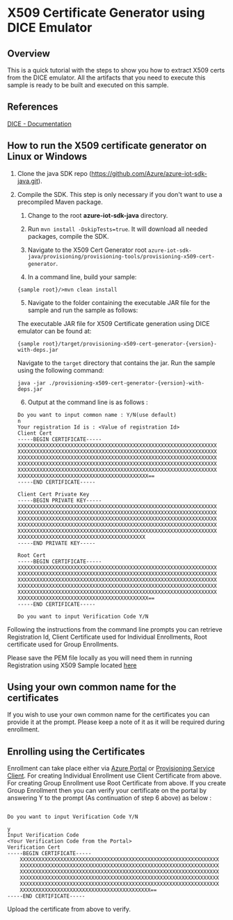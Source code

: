 # X509 Certificate Generator using DICE Emulator

## Overview

This is a quick tutorial with the steps to show you how to extract X509 certs from the DICE emulator.
All the artifacts that you need to execute this sample is ready to be built and executed on this sample.

## References

[DICE - Documentation][dice-documentation]

## How to run the X509 certificate generator on Linux or Windows

1. Clone the java SDK repo (https://github.com/Azure/azure-iot-sdk-java.git).
2. Compile the SDK. This step is only necessary if you don't want to use a precompiled Maven package.
    1. Change to the root **azure-iot-sdk-java** directory.
    2. Run `mvn install -DskipTests=true`. It will download all needed packages, compile the SDK.
    3. Navigate to the X509 Cert Generator root `azure-iot-sdk-java/provisioning/provisioning-tools/provisioning-x509-cert-generator`.

    4. In a command line, build your sample:
    ```
    {sample root}/>mvn clean install
    ```
    5. Navigate to the folder containing the executable JAR file for the sample and run the sample as follows:

    The executable JAR file for X509 Certificate generation using DICE emulator can be found at:
    ```
    {sample root}/target/provisioning-x509-cert-generator-{version}-with-deps.jar
    ```

    Navigate to the `target` directory that contains the jar. Run the sample using the following command:
    ```
    java -jar ./provisioning-x509-cert-generator-{version}-with-deps.jar
    ```
    6.  Output at the command line is as follows :
    ```
    Do you want to input common name : Y/N(use default)
    n
    Your registration Id is : <Value of registration Id>
    Client Cert
    -----BEGIN CERTIFICATE-----
    XXXXXXXXXXXXXXXXXXXXXXXXXXXXXXXXXXXXXXXXXXXXXXXXXXXXXXXXXXXXXXXX
    XXXXXXXXXXXXXXXXXXXXXXXXXXXXXXXXXXXXXXXXXXXXXXXXXXXXXXXXXXXXXXXX
    XXXXXXXXXXXXXXXXXXXXXXXXXXXXXXXXXXXXXXXXXXXXXXXXXXXXXXXXXXXXXXXX
    XXXXXXXXXXXXXXXXXXXXXXXXXXXXXXXXXXXXXXXXXXXXXXXXXXXXXXXXXXXXXXXX
    XXXXXXXXXXXXXXXXXXXXXXXXXXXXXXXXXXXXXXXXXXXXXXXXXXXXXXXXXXXXXXXX
    XXXXXXXXXXXXXXXXXXXXXXXXXXXXXXXXXXXXXXXXXX==
    -----END CERTIFICATE-----

    Client Cert Private Key
    -----BEGIN PRIVATE KEY-----
    XXXXXXXXXXXXXXXXXXXXXXXXXXXXXXXXXXXXXXXXXXXXXXXXXXXXXXXXXXXXXXXX
    XXXXXXXXXXXXXXXXXXXXXXXXXXXXXXXXXXXXXXXXXXXXXXXXXXXXXXXXXXXXXXXX
    XXXXXXXXXXXXXXXXXXXXXXXXXXXXXXXXXXXXXXXXXXXXXXXXXXXXXXXXXXXXXXXX
    XXXXXXXXXXXXXXXXXXXXXXXXXXXXXXXXXXXXXXXXXXXXXXXXXXXXXXXXXXXXXXXX
    XXXXXXXXXXXXXXXXXXXXXXXXXXXXXXXXXXXXXXXXXXXXXXXXXXXXXXXXXXXXXXXX
    XXXXXXXXXXXXXXXXXXXXXXXXXXXXXXXXXXXXXXXXX
    -----END PRIVATE KEY-----

    Root Cert
    -----BEGIN CERTIFICATE-----
    XXXXXXXXXXXXXXXXXXXXXXXXXXXXXXXXXXXXXXXXXXXXXXXXXXXXXXXXXXXXXXXX
    XXXXXXXXXXXXXXXXXXXXXXXXXXXXXXXXXXXXXXXXXXXXXXXXXXXXXXXXXXXXXXXX
    XXXXXXXXXXXXXXXXXXXXXXXXXXXXXXXXXXXXXXXXXXXXXXXXXXXXXXXXXXXXXXXX
    XXXXXXXXXXXXXXXXXXXXXXXXXXXXXXXXXXXXXXXXXXXXXXXXXXXXXXXXXXXXXXXX
    XXXXXXXXXXXXXXXXXXXXXXXXXXXXXXXXXXXXXXXXXXXXXXXXXXXXXXXXXXXXXXXX
    XXXXXXXXXXXXXXXXXXXXXXXXXXXXXXXXXXXXXXXXXX==
    -----END CERTIFICATE-----

    Do you want to input Verification Code Y/N
    ```

Following the instructions from the command line prompts you can retrieve Registration Id,
Client Certificate used for Individual Enrollments, Root certificate used for Group Enrollments.

Please save the PEM file locally as you will need them in running Registration using X509 Sample located [here][povisioning-x509-sample]

## Using your own common name for the certificates

If you wish to use your own common name for the certificates you can provide it at the prompt. Please keep a note of it as it will be required during enrollment.

## Enrolling using the Certificates
Enrollment can take place either via [Azure Portal][azure-portal] or [Provisioning Service Client][povisioning-service-client].
For creating Individual Enrollment use Client Certificate from above.
For creating Group Enrollment use Root Certificate from above.
If you create Group Enrollment then you can verify your certificate on the portal by answering Y to the prompt (As continuation of step 6 above) as below :
```

Do you want to input Verification Code Y/N

y
Input Verification Code
<Your Verification Code from the Portal>
Verification Cert
-----BEGIN CERTIFICATE-----
    XXXXXXXXXXXXXXXXXXXXXXXXXXXXXXXXXXXXXXXXXXXXXXXXXXXXXXXXXXXXXXXX
    XXXXXXXXXXXXXXXXXXXXXXXXXXXXXXXXXXXXXXXXXXXXXXXXXXXXXXXXXXXXXXXX
    XXXXXXXXXXXXXXXXXXXXXXXXXXXXXXXXXXXXXXXXXXXXXXXXXXXXXXXXXXXXXXXX
    XXXXXXXXXXXXXXXXXXXXXXXXXXXXXXXXXXXXXXXXXXXXXXXXXXXXXXXXXXXXXXXX
    XXXXXXXXXXXXXXXXXXXXXXXXXXXXXXXXXXXXXXXXXXXXXXXXXXXXXXXXXXXXXXXX
    XXXXXXXXXXXXXXXXXXXXXXXXXXXXXXXXXXXXXXXXXX==
-----END CERTIFICATE-----

```
Upload the certificate from above to verify.

[povisioning-x509-sample]: https://github.com/Azure/azure-iot-sdk-java/tree/master/provisioning/provisioning-samples/provisioning-x509-sample
[povisioning-service-client]: https://github.com/Azure/azure-iot-sdk-java/tree/master/provisioning/provisioning-service-client
[azure-portal]: www.portal.azure.com
[dice-documentation]:https://www.microsoft.com/en-us/research/publication/device-identity-dice-riot-keys-certificates/






